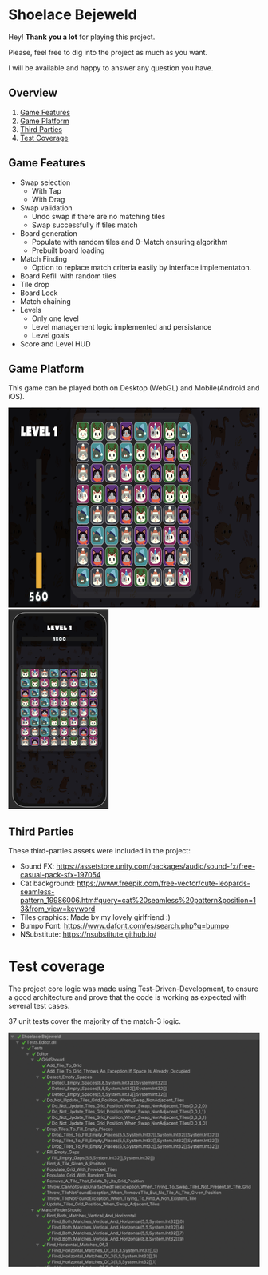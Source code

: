 # Shoelace Bejeweld

Hey! **Thank you a lot** for playing this project. 

Please, feel free to dig into the project as much as you want. 

I will be available and happy to answer any question you have.

## Overview
1. [Game Features](#game-features)
2. [Game Platform](#game-platform)
3. [Third Parties](#third-parties)
4. [Test Coverage](#test-coverage)

## Game Features
- Swap selection
    - With Tap
    - With Drag
- Swap validation
    - Undo swap if there are no matching tiles
    - Swap successfully if tiles match
- Board generation
    - Populate with random tiles and 0-Match ensuring algorithm
    - Prebuilt board loading
- Match Finding
    - Option to replace match criteria easily by interface implementaton.
- Board Refill with random tiles
- Tile drop
- Board Lock
- Match chaining
- Levels
    - Only one level
    - Level management logic implemented and persistance
    - Level goals
- Score and Level HUD


## Game Platform

This game can be played both on Desktop (WebGL) and Mobile(Android and iOS).

<img src =".readme-resources/preview-webgl.png" height="400px" align:center></img>
<img src =".readme-resources/preview-mobile.png" height="400px" align:center></img>

## Third Parties 

These third-parties assets were included in the project:

- Sound FX: https://assetstore.unity.com/packages/audio/sound-fx/free-casual-pack-sfx-197054 
- Cat background: https://www.freepik.com/free-vector/cute-leopards-seamless-pattern_19986006.htm#query=cat%20seamless%20pattern&position=13&from_view=keyword
- Tiles graphics: Made by my lovely girlfriend :)
- Bumpo Font: https://www.dafont.com/es/search.php?q=bumpo
- NSubstitute: https://nsubstitute.github.io/

# Test coverage

The project core logic was made using Test-Driven-Development, to ensure a good architecture and prove that the code is working as expected with several test cases.

37 unit tests cover the majority of the match-3 logic.

![test-coverage](.readme-resources/test-coverage.png)